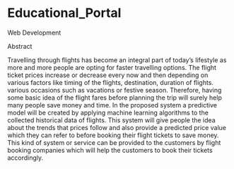 # Educational_Portal
Web Development


Abstract

Travelling through flights has become an integral part of today’s lifestyle as more and more people are opting for faster travelling options. The flight ticket prices increase or decrease every now and then depending on various factors like timing of the flights, destination, duration of flights. various occasions such as vacations or festive season. Therefore, having some basic idea of the flight fares before planning the trip will surely help many people save money and time. In the proposed system a predictive model will be created by applying machine learning algorithms to the collected historical data of flights. This system will give people the idea about the trends that prices follow and also provide a predicted price value which they can refer to before booking their flight tickets to save money. This kind of system or service can be provided to the customers by flight booking companies which will help the customers to book their tickets accordingly.
